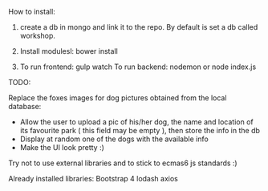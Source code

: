 How to install:

1. create a db in mongo and link it to the repo. By default is set a db called workshop.

2. Install modulesl: bower install

3. To run frontend: gulp watch
   To run backend: nodemon or node index.js


TODO:

Replace the foxes images for dog pictures obtained from the local database:
- Allow the user to upload a pic of his/her dog, the name and location of its favourite park ( this field may be empty ), then store the info in the db
- Display at random one of the dogs with the available info
- Make the UI look pretty :)

Try not to use external libraries and to stick to ecmas6 js standards :)

Already installed libraries:
Bootstrap 4
lodash
axios